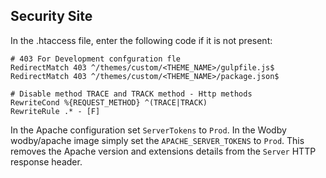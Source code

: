 ## Security Site

In the .htaccess file, enter the following code if it is not present:

```
# 403 For Development confguration fle
RedirectMatch 403 ^/themes/custom/<THEME_NAME>/gulpfile.js$
RedirectMatch 403 ^/themes/custom/<THEME_NAME>/package.json$

# Disable method TRACE and TRACK method - Http methods
RewriteCond %{REQUEST_METHOD} ^(TRACE|TRACK)
RewriteRule .* - [F]
```

In the Apache configuration set `ServerTokens` to `Prod`. In the Wodby wodby/apache image simply set
the `APACHE_SERVER_TOKENS` to `Prod`. This removes the Apache version and extensions details from the
`Server` HTTP response header.
